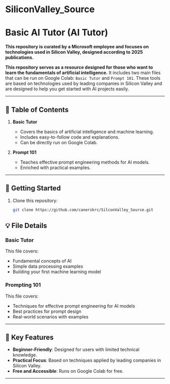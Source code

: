 # SiliconValley_Source

# Basic AI Tutor (AI Tutor)

**This repository is curated by a Microsoft employee and focuses on technologies used in Silicon Valley, designed according to 2025 publications.**

**This repository serves as a resource designed for those who want to learn the fundamentals of artificial intelligence.** It includes two main files that can be run on Google Colab: `Basic Tutor` and `Prompt 101`. These tools are based on technologies used by leading companies in Silicon Valley and are designed to help you get started with AI projects easily.

---

## 📌 Table of Contents

1. **Basic Tutor**
   - Covers the basics of artificial intelligence and machine learning.
   - Includes easy-to-follow code and explanations.
   - Can be directly run on Google Colab.

2. **Prompt 101**
   - Teaches effective prompt engineering methods for AI models.
   - Enriched with practical examples.

---

## 🚀 Getting Started

1. Clone this repository:
   ```bash
   git clone https://github.com/canerskrc/SilconValley_Source.git
   ```

## 💡 File Details

### Basic Tutor
This file covers:
- Fundamental concepts of AI
- Simple data processing examples
- Building your first machine learning model

### Prompting 101
This file covers:
- Techniques for effective prompt engineering for AI models
- Best practices for prompt design
- Real-world scenarios with examples

---

## 🌟 Key Features
- **Beginner-Friendly**: Designed for users with limited technical knowledge.
- **Practical Focus**: Based on techniques applied by leading companies in Silicon Valley.
- **Free and Accessible**: Runs on Google Colab for free.

---

